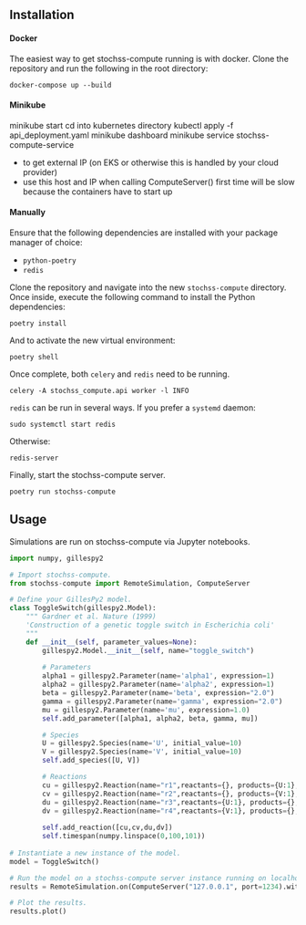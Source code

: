 ## Installation

#### Docker

The easiest way to get stochss-compute running is with docker. Clone the repository and run the following in the root directory:

```
docker-compose up --build
```
#### Minikube
minikube start
cd into kubernetes directory
kubectl apply -f api_deployment.yaml
minikube dashboard
minikube service stochss-compute-service
- to get external IP (on EKS or otherwise this is handled by your cloud provider)
- use this host and IP when calling ComputeServer()
first time will be slow because the containers have to start up


#### Manually

Ensure that the following dependencies are installed with your package manager of choice:

- `python-poetry`
- `redis`

Clone the repository and navigate into the new `stochss-compute` directory. Once inside, execute the following command to install the Python dependencies:

```
poetry install
```

And to activate the new virtual environment:

```
poetry shell
```

Once complete, both `celery` and `redis` need to be running.

```
celery -A stochss_compute.api worker -l INFO
```

`redis` can be run in several ways. If you prefer a `systemd` daemon:

```
sudo systemctl start redis
```

Otherwise:

```
redis-server
```

Finally, start the stochss-compute server.

```
poetry run stochss-compute
```

## Usage

Simulations are run on stochss-compute via Jupyter notebooks.

```python
import numpy, gillespy2

# Import stochss-compute.
from stochss-compute import RemoteSimulation, ComputeServer

# Define your GillesPy2 model.
class ToggleSwitch(gillespy2.Model):
    """ Gardner et al. Nature (1999)
    'Construction of a genetic toggle switch in Escherichia coli'
    """
    def __init__(self, parameter_values=None):
        gillespy2.Model.__init__(self, name="toggle_switch")
        
        # Parameters
        alpha1 = gillespy2.Parameter(name='alpha1', expression=1)
        alpha2 = gillespy2.Parameter(name='alpha2', expression=1)
        beta = gillespy2.Parameter(name='beta', expression="2.0")
        gamma = gillespy2.Parameter(name='gamma', expression="2.0")
        mu = gillespy2.Parameter(name='mu', expression=1.0)
        self.add_parameter([alpha1, alpha2, beta, gamma, mu])

        # Species
        U = gillespy2.Species(name='U', initial_value=10)
        V = gillespy2.Species(name='V', initial_value=10)
        self.add_species([U, V])

        # Reactions
        cu = gillespy2.Reaction(name="r1",reactants={}, products={U:1}, propensity_function="alpha1/(1+pow(V,beta))")
        cv = gillespy2.Reaction(name="r2",reactants={}, products={V:1}, propensity_function="alpha2/(1+pow(U,gamma))")
        du = gillespy2.Reaction(name="r3",reactants={U:1}, products={}, rate=mu)
        dv = gillespy2.Reaction(name="r4",reactants={V:1}, products={}, rate=mu)
        
        self.add_reaction([cu,cv,du,dv])
        self.timespan(numpy.linspace(0,100,101))
        
# Instantiate a new instance of the model.
model = ToggleSwitch()

# Run the model on a stochss-compute server instance running on localhost.
results = RemoteSimulation.on(ComputeServer("127.0.0.1", port=1234).with_model(model).run()

# Plot the results.
results.plot()
```
